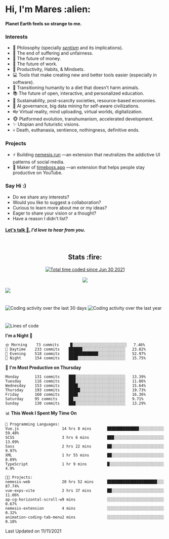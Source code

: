 <h1>Hi, I'm Mares :alien:</h1>

#### Planet Earth feels so strange to me.

### **Interests**

- 🌊 Philosophy (specially [_sentism_][sentismmedium] and its implications).
- 🎯 The end of suffering and unfairness.
- 💸 The future of money.
- 💼 The future of work.
- 🧠 Productivity, Habits, & Mindsets.
- 💻 Tools that make creating new and better tools easier (especially in software).
- 🥗 Transitioning humanity to a diet that doesn't harm animals.
- 📚 The future of open, interactive, and personalized education.
- 🌱 Sustainability, post-scarcity societies, resource-based economies.
- 🤖 AI governance, big data mining for self-aware civilizations.
- 👓 Virtual reality, mind uploading, virtual worlds, digitalization.
- 🐵 Platformed evolution, transhumanism, accelerated development.
- ✨ Utopian and futuristic visions.
- 💀 Death, euthanasia, sentience, nothingness, definitive ends.


### **Projects**

- ⚡ Building [nemesis.run](https://nemesis.run) —an extension that neutralizes the addictive UI patterns of social media.
- 💎 Maker of [timeboss.app](https://timeboss.app) —an extension that helps people stay productive on YouTube.


### **Say Hi :)**

- Do we share any interests?
- Would you like to suggest a collaboration?
- Curious to learn more about me or my ideas?
- Eager to share your vision or a thought?
- Have a reason I didn't list?

#### [Let's talk :wave:.](mailto:mareszhar@gmail.com) _I'd love to hear from you_.

[sentismmedium]: https://medium.com/@mareszhar/born-a-prisoner-a-reflection-about-life-its-struggles-and-a-plan-to-escape-d8566ce9b026

<br>

<h2 align="center">Stats :fire:</h2>

<div align="center">
  <a href="https://wakatime.com/@cfdc0e0d-4860-4b62-9ff0-cb659185525e">
    <img src="https://wakatime.com/badge/user/cfdc0e0d-4860-4b62-9ff0-cb659185525e.svg" alt="Total time coded since Jun 30 2021" />
  </a>
</div>

<br>

<div align="center">
  <img src="https://github-readme-streak-stats.herokuapp.com?user=mareszhar&theme=black-ice&hide_border=true&stroke=FFFFFF15&ring=DF8FFE&fire=DF8FFE&currStreakLabel=DF8FFE&background=1A232A&currStreakNum=86FFAB&dates=B1AAB3FF">
</div>

<!-- Add or remove this: &dates=B1AAB3FF at the end of the streak stats URL if they get bugged and aren't updating -->

<br>

<img src="https://activity-graph.herokuapp.com/graph?username=mareszhar&theme=nord&bg_color=00000000&color=979797&line=DF8FFE&point=00000000&area=true&hide_border=true">

<br>

<h1></h1>

<img src="https://wakatime.com/share/@mares/5df0ff02-9c79-41b4-b540-51dc9c65a57b.svg" alt="Coding activity over the last 30 days" />
<img src="https://wakatime.com/share/@mares/ea89ba71-f374-40af-930c-e0655909fe37.svg" alt="Coding activity over the last year" />

<h1></h1>

<!--START_SECTION:waka-->
![Lines of code](https://img.shields.io/badge/From%20Hello%20World%20I%27ve%20Written-165236%20lines%20of%20code-blue)

**I'm a Night 🦉** 

```text
🌞 Morning    73 commits     █░░░░░░░░░░░░░░░░░░░░░░░░   7.46% 
🌆 Daytime    233 commits    ██████░░░░░░░░░░░░░░░░░░░   23.82% 
🌃 Evening    518 commits    █████████████░░░░░░░░░░░░   52.97% 
🌙 Night      154 commits    ████░░░░░░░░░░░░░░░░░░░░░   15.75%

```
📅 **I'm Most Productive on Thursday** 

```text
Monday       131 commits    ███░░░░░░░░░░░░░░░░░░░░░░   13.39% 
Tuesday      116 commits    ███░░░░░░░░░░░░░░░░░░░░░░   11.86% 
Wednesday    153 commits    ████░░░░░░░░░░░░░░░░░░░░░   15.64% 
Thursday     193 commits    █████░░░░░░░░░░░░░░░░░░░░   19.73% 
Friday       160 commits    ████░░░░░░░░░░░░░░░░░░░░░   16.36% 
Saturday     95 commits     ██░░░░░░░░░░░░░░░░░░░░░░░   9.71% 
Sunday       130 commits    ███░░░░░░░░░░░░░░░░░░░░░░   13.29%

```


📊 **This Week I Spent My Time On** 

```text
💬 Programming Languages: 
Vue.js                   14 hrs 8 mins       ██████████████░░░░░░░░░░░   59.48% 
SCSS                     3 hrs 6 mins        ███░░░░░░░░░░░░░░░░░░░░░░   13.09% 
Sass                     2 hrs 22 mins       ██░░░░░░░░░░░░░░░░░░░░░░░   9.97% 
XML                      1 hr 55 mins        ██░░░░░░░░░░░░░░░░░░░░░░░   8.09% 
TypeScript               1 hr 9 mins         █░░░░░░░░░░░░░░░░░░░░░░░░   4.9%

🐱‍💻 Projects: 
nemesis-web              20 hrs 52 mins      ██████████████████████░░░   87.74% 
vue-exps-vite            2 hrs 37 mins       ██░░░░░░░░░░░░░░░░░░░░░░░   11.06% 
ap-cg-horizontal-scroll-w9 mins              ░░░░░░░░░░░░░░░░░░░░░░░░░   0.67% 
nemesis-extension        4 mins              ░░░░░░░░░░░░░░░░░░░░░░░░░   0.32% 
animation-coding-tab-menu2 mins              ░░░░░░░░░░░░░░░░░░░░░░░░░   0.18%

```


 Last Updated on 11/11/2021
<!--END_SECTION:waka-->
